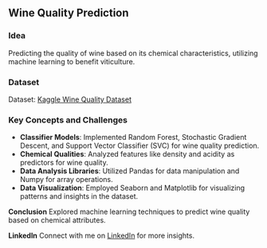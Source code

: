 ## Wine Quality Prediction

### Idea
Predicting the quality of wine based on its chemical characteristics, utilizing machine learning to benefit viticulture.

### Dataset
Dataset: [Kaggle Wine Quality Dataset](https://www.kaggle.com/datasets/yasserh/wine-quality-dataset)

### Key Concepts and Challenges
- **Classifier Models**: Implemented Random Forest, Stochastic Gradient Descent, and Support Vector Classifier (SVC) for wine quality prediction.
- **Chemical Qualities**: Analyzed features like density and acidity as predictors for wine quality.
- **Data Analysis Libraries**: Utilized Pandas for data manipulation and Numpy for array operations.
- **Data Visualization**: Employed Seaborn and Matplotlib for visualizing patterns and insights in the dataset.

**Conclusion**
Explored machine learning techniques to predict wine quality based on chemical attributes.

**LinkedIn**
Connect with me on [LinkedIn](https://www.linkedin.com/in/chaithra-shree-p-b27536274/) for more insights.
